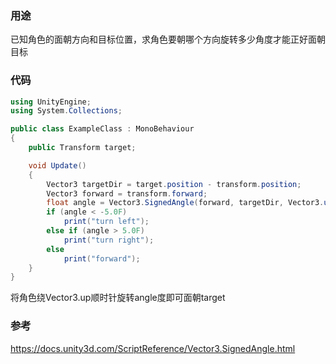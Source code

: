 ### 用途
已知角色的面朝方向和目标位置，求角色要朝哪个方向旋转多少角度才能正好面朝目标

### 代码

``` csharp
using UnityEngine;
using System.Collections;

public class ExampleClass : MonoBehaviour
{
    public Transform target;

    void Update()
    {
        Vector3 targetDir = target.position - transform.position;
        Vector3 forward = transform.forward;
        float angle = Vector3.SignedAngle(forward, targetDir, Vector3.up);
        if (angle < -5.0F)
            print("turn left");
        else if (angle > 5.0F)
            print("turn right");
        else
            print("forward");
    }
}
```

将角色绕Vector3.up顺时针旋转angle度即可面朝target

### 参考
https://docs.unity3d.com/ScriptReference/Vector3.SignedAngle.html
